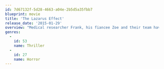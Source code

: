 ```yaml
---
id: 7d67132f-5d28-4663-a04e-2b5d5a35fbb7
blueprint: movie
title: 'The Lazarus Effect'
release_date: '2015-01-29'
overview: "Medical researcher Frank, his fiancee Zoe and their team have achieved the impossible: they have found a way to revive the dead. After a successful, but unsanctioned, experiment on a lifeless animal, they are ready to make their work public. However, when their dean learns what they've done, he shuts them down. Zoe is killed during an attempt to recreate the experiment, leading Frank to test the process on her. Zoe is revived -- but something evil is within her."
genres:
  -
    id: 53
    name: Thriller
  -
    id: 27
    name: Horror
---
```

